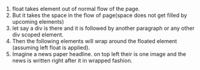 1. float takes element out of normal flow of the page.
2. But it takes the space in the flow of page(space does not get filled by upcoming elements)
3. let say a div is there and it is followed by another paragraph or any other div scoped element.
4. Then the following elements will wrap around the floated element (assuming left float is applied).
5. Imagine a news paper headline. on top left their is one image and the news is written right after it in wrapped fashion.